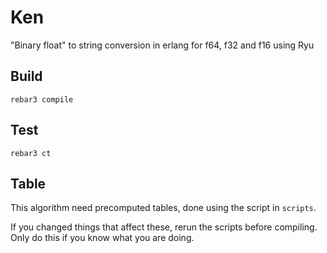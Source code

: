 # Ken

"Binary float" to string conversion in erlang for f64, f32 and f16 using Ryu

## Build

    rebar3 compile

## Test

    rebar3 ct

## Table

This algorithm need precomputed tables, done using the script in `scripts`.

If you changed things that affect these, rerun the scripts before compiling.
Only do this if you know what you are doing.
